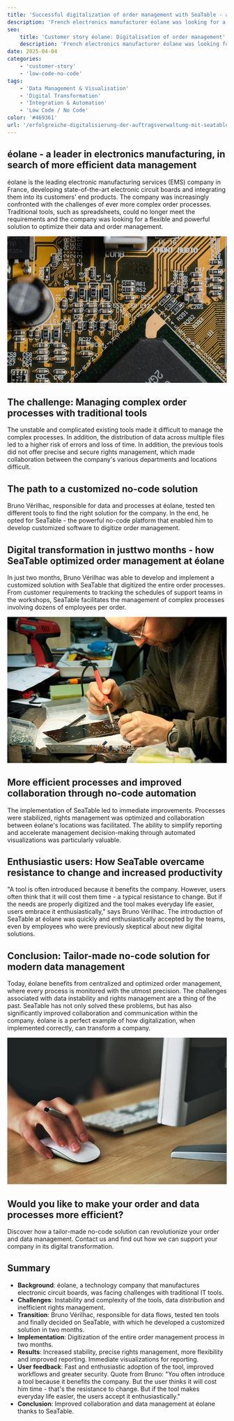 ```yaml
---
title: 'Successful digitalization of order management with SeaTable - a use case from éolane'
description: 'French electronics manufacturer éolane was looking for a GDPR-compliant solution for their increasingly complex order management. They found SeaTable.'
seo:
    title: 'Customer story éolane: Digitalisation of order management'
    description: 'French electronics manufacturer éolane was looking for a GDPR-compliant solution for its increasingly complex order management system'
date: 2025-04-04
categories:
    - 'customer-story'
    - 'low-code-no-code'
tags:
    - 'Data Management & Visualisation'
    - 'Digital Transformation'
    - 'Integration & Automation'
    - 'Low Code / No Code'
color: '#469361'
url: '/erfolgreiche-digitalisierung-der-auftragsverwaltung-mit-seatable-ein-use-case-von-eolane'
---
```


## éolane - a leader in electronics manufacturing, in search of more efficient data management

éolane is the leading electronic manufacturing services (EMS) company in France, developing state-of-the-art electronic circuit boards and integrating them into its customers' end products. The company was increasingly confronted with the challenges of ever more complex order processes. Traditional tools, such as spreadsheets, could no longer meet the requirements and the company was looking for a flexible and powerful solution to optimize their data and order management.

![Picture circuit boards from éolane](pexels-tima-miroshnichenko-6755080.jpg)

## The challenge: Managing complex order processes with traditional tools

The unstable and complicated existing tools made it difficult to manage the complex processes. In addition, the distribution of data across multiple files led to a higher risk of errors and loss of time. In addition, the previous tools did not offer precise and secure rights management, which made collaboration between the company's various departments and locations difficult.

## The path to a customized no-code solution

Bruno Vérilhac, responsible for data and processes at éolane, tested ten different tools to find the right solution for the company. In the end, he opted for SeaTable - the powerful no-code platform that enabled him to develop customized software to digitize order management.

## Digital transformation in justtwo months - how SeaTable optimized order management at éolane

In just two months, Bruno Vérilhac was able to develop and implement a customized solution with SeaTable that digitized the entire order processes. From customer requirements to tracking the schedules of support teams in the workshops, SeaTable facilitates the management of complex processes involving dozens of employees per order.

![Working on a circuit board from éolane](pexels-www-erzetich-com-2517330.jpg)

## More efficient processes and improved collaboration through no-code automation

The implementation of SeaTable led to immediate improvements. Processes were stabilized, rights management was optimized and collaboration between éolane's locations was facilitated. The ability to simplify reporting and accelerate management decision-making through automated visualizations was particularly valuable.

## Enthusiastic users: How SeaTable overcame resistance to change and increased productivity

"A tool is often introduced because it benefits the company. However, users often think that it will cost them time - a typical resistance to change. But if the needs are properly digitized and the tool makes everyday life easier, users embrace it enthusiastically," says Bruno Vérilhac. The introduction of SeaTable at éolane was quickly and enthusiastically accepted by the teams, even by employees who were previously skeptical about new digital solutions.

## Conclusion: Tailor-made no-code solution for modern data management

Today, éolane benefits from centralized and optimized order management, where every process is monitored with the utmost precision. The challenges associated with data instability and rights management are a thing of the past. SeaTable has not only solved these problems, but has also significantly improved collaboration and communication within the company. éolane is a perfect example of how digitalization, when implemented correctly, can transform a company.

![Digital order management with SeaTable](pexels-vojtech-okenka-127162-392018.jpg)

## Would you like to make your order and data processes more efficient?

Discover how a tailor-made no-code solution can revolutionize your order and data management. Contact us and find out how we can support your company in its digital transformation.

## Summary

- **Background**: éolane, a technology company that manufactures electronic circuit boards, was facing challenges with traditional IT tools.
- **Challenges**: Instability and complexity of the tools, data distribution and inefficient rights management.
- **Transition**: Bruno Vérilhac, responsible for data flows, tested ten tools and finally decided on SeaTable, with which he developed a customized solution in two months.
- **Implementation**: Digitization of the entire order management process in two months.
- **Results**: Increased stability, precise rights management, more flexibility and improved reporting. Immediate visualizations for reporting.
- **User feedback**: Fast and enthusiastic adoption of the tool, improved workflows and greater security. Quote from Bruno: "You often introduce a tool because it benefits the company. But the user thinks it will cost him time - that's the resistance to change. But if the tool makes everyday life easier, the users accept it enthusiastically."
- **Conclusion**: Improved collaboration and data management at éolane thanks to SeaTable.
